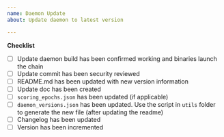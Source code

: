 ```yaml
---
name: Daemon Update
about: Update daemon to latest version

---
```


**Checklist**
- [ ] Update daemon build has been confirmed working and binaries launch the chain
- [ ] Update commit has been security reviewed
- [ ] README.md has been updated with new version information
- [ ] Update doc has been created
- [ ] `scoring_epochs.json` has been updated (if applicable)
- [ ] `daemon_versions.json` has been updated. Use the script in `utils` folder to generate the new file (after updating the readme)
- [ ] Changelog has been updated
- [ ] Version has been incremented
